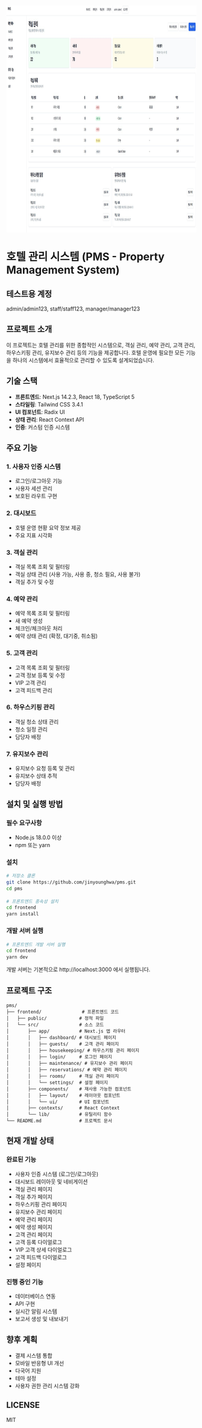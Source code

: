 <img src="./image.jpg" width="900" height="600">

# 호텔 관리 시스템 (PMS - Property Management System)

## 테스트용 계정
admin/admin123, staff/staff123, manager/manager123

## 프로젝트 소개

이 프로젝트는 호텔 관리를 위한 종합적인 시스템으로, 객실 관리, 예약 관리, 고객 관리, 하우스키핑 관리, 유지보수 관리 등의 기능을 제공합니다. 호텔 운영에 필요한 모든 기능을 하나의 시스템에서 효율적으로 관리할 수 있도록 설계되었습니다.

## 기술 스택

- **프론트엔드**: Next.js 14.2.3, React 18, TypeScript 5
- **스타일링**: Tailwind CSS 3.4.1
- **UI 컴포넌트**: Radix UI
- **상태 관리**: React Context API
- **인증**: 커스텀 인증 시스템

## 주요 기능

### 1. 사용자 인증 시스템
- 로그인/로그아웃 기능
- 사용자 세션 관리
- 보호된 라우트 구현

### 2. 대시보드
- 호텔 운영 현황 요약 정보 제공
- 주요 지표 시각화

### 3. 객실 관리
- 객실 목록 조회 및 필터링
- 객실 상태 관리 (사용 가능, 사용 중, 청소 필요, 사용 불가)
- 객실 추가 및 수정

### 4. 예약 관리
- 예약 목록 조회 및 필터링
- 새 예약 생성
- 체크인/체크아웃 처리
- 예약 상태 관리 (확정, 대기중, 취소됨)

### 5. 고객 관리
- 고객 목록 조회 및 필터링
- 고객 정보 등록 및 수정
- VIP 고객 관리
- 고객 피드백 관리

### 6. 하우스키핑 관리
- 객실 청소 상태 관리
- 청소 일정 관리
- 담당자 배정

### 7. 유지보수 관리
- 유지보수 요청 등록 및 관리
- 유지보수 상태 추적
- 담당자 배정

## 설치 및 실행 방법

### 필수 요구사항
- Node.js 18.0.0 이상
- npm 또는 yarn

### 설치

```bash
# 저장소 클론
git clone https://github.com/jinyounghwa/pms.git
cd pms

# 프론트엔드 종속성 설치
cd frontend
yarn install
```

### 개발 서버 실행

```bash
# 프론트엔드 개발 서버 실행
cd frontend
yarn dev
```

개발 서버는 기본적으로 http://localhost:3000 에서 실행됩니다.

## 프로젝트 구조

```
pms/
├── frontend/               # 프론트엔드 코드
│   ├── public/            # 정적 파일
│   └── src/               # 소스 코드
│       ├── app/           # Next.js 앱 라우터
│       │   ├── dashboard/ # 대시보드 페이지
│       │   ├── guests/    # 고객 관리 페이지
│       │   ├── housekeeping/ # 하우스키핑 관리 페이지
│       │   ├── login/     # 로그인 페이지
│       │   ├── maintenance/ # 유지보수 관리 페이지
│       │   ├── reservations/ # 예약 관리 페이지
│       │   ├── rooms/     # 객실 관리 페이지
│       │   └── settings/  # 설정 페이지
│       ├── components/    # 재사용 가능한 컴포넌트
│       │   ├── layout/    # 레이아웃 컴포넌트
│       │   └── ui/        # UI 컴포넌트
│       ├── contexts/      # React Context
│       └── lib/           # 유틸리티 함수
└── README.md              # 프로젝트 문서
```

## 현재 개발 상태

### 완료된 기능
- 사용자 인증 시스템 (로그인/로그아웃)
- 대시보드 레이아웃 및 네비게이션
- 객실 관리 페이지
- 객실 추가 페이지
- 하우스키핑 관리 페이지
- 유지보수 관리 페이지
- 예약 관리 페이지
- 예약 생성 페이지
- 고객 관리 페이지
- 고객 등록 다이얼로그
- VIP 고객 상세 다이얼로그
- 고객 피드백 다이얼로그
- 설정 페이지

### 진행 중인 기능
- 데이터베이스 연동
- API 구현
- 실시간 알림 시스템
- 보고서 생성 및 내보내기

## 향후 계획
- 결제 시스템 통합
- 모바일 반응형 UI 개선
- 다국어 지원
- 테마 설정
- 사용자 권한 관리 시스템 강화

## LICENSE
MIT

